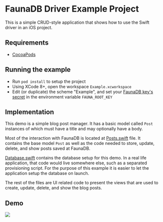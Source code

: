 # FaunaDB Driver Example Project

This is a simple CRUD-style application that shows how to use the Swift driver
in an iOS project.

## Requirements

- [CocoaPods](https://cocoapods.org/)

## Running the example

- Run `pod install` to setup the project
- Using XCode 8+, open the workspace `Example.xcworkspace`
- Edit (or duplicate) the scheme "Example", and set your
  [FaunaDB key's secret](https://fauna.com/documentation#authentication) in the
  environment variable `FAUNA_ROOT_KEY`

## Implementation

This demo is a simple blog post manager. It has a basic model called `Post`
instances of which must have a title and may optionally have a body.

Most of the interaction with FaunaDB is located at
[Posts.swift](https://github.com/faunadb/faunadb-swift/blob/master/Example/Example/Post.swift)
file. It contains the base model `Post` as well as the code needed to store,
update, delete, and show posts saved at FaunaDB.

[Database.swift](https://github.com/faunadb/faunadb-swift/blob/master/Example/Example/Database.swift)
contains the database setup for this demo. In a real life application, that code
would live somewhere else, such as a separated provisioning script. For the
purpose of this example it is easier to let the application setup the database
on launch.

The rest of the files are UI related code to present the views that are used to
create, update, delete, and show the blog posts.

## Demo

![](https://github.com/faunadb/faunadb-swift/blob/readme-example/Example/demo.gif)
